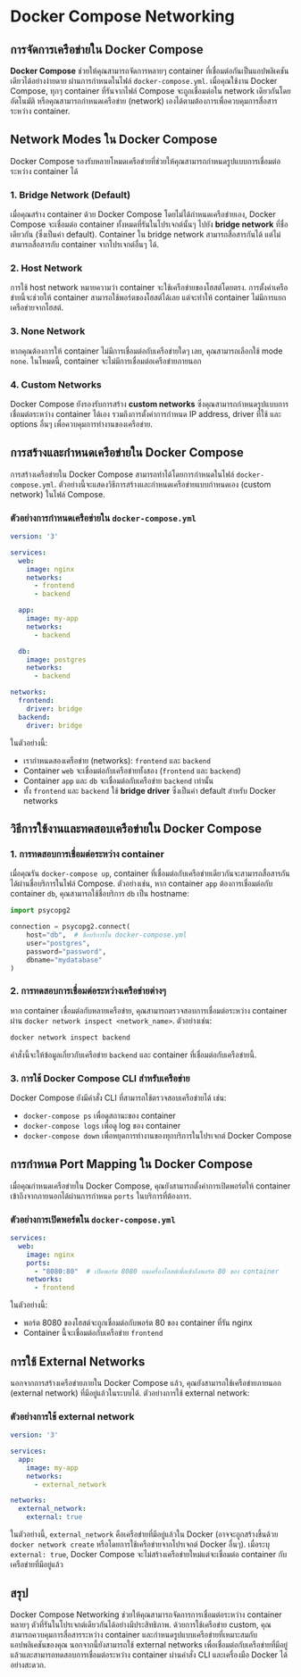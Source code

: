 # Docker Compose Networking

## การจัดการเครือข่ายใน Docker Compose

**Docker Compose** ช่วยให้คุณสามารถจัดการหลายๆ container ที่เชื่อมต่อกันเป็นแอปพลิเคชันเดียวได้อย่างง่ายดาย ผ่านการกำหนดในไฟล์ `docker-compose.yml`. เมื่อคุณใช้งาน Docker Compose, ทุกๆ container ที่รันจากไฟล์ Compose จะถูกเชื่อมต่อใน network เดียวกันโดยอัตโนมัติ หรือคุณสามารถกำหนดเครือข่าย (network) เองได้ตามต้องการเพื่อควบคุมการสื่อสารระหว่าง container.

## Network Modes ใน Docker Compose

Docker Compose รองรับหลายโหมดเครือข่ายที่ช่วยให้คุณสามารถกำหนดรูปแบบการเชื่อมต่อระหว่าง container ได้

### 1. **Bridge Network** (Default)
เมื่อคุณสร้าง container ด้วย Docker Compose โดยไม่ได้กำหนดเครือข่ายเอง, Docker Compose จะเชื่อมต่อ container ทั้งหมดที่รันในโปรเจกต์นั้นๆ ไปยัง **bridge network** ที่ชื่อเดียวกัน (ซึ่งเป็นค่า default). Container ใน bridge network สามารถสื่อสารกันได้ แต่ไม่สามารถสื่อสารกับ container จากโปรเจกต์อื่นๆ ได้.

### 2. **Host Network**
การใช้ host network หมายความว่า container จะใช้เครือข่ายของโฮสต์โดยตรง. การตั้งค่าเครือข่ายนี้จะช่วยให้ container สามารถใช้พอร์ตของโฮสต์ได้เลย แต่จะทำให้ container ไม่มีการแยกเครือข่ายจากโฮสต์.

### 3. **None Network**
หากคุณต้องการให้ container ไม่มีการเชื่อมต่อกับเครือข่ายใดๆ เลย, คุณสามารถเลือกใช้ mode `none`. ในโหมดนี้, container จะไม่มีการเชื่อมต่อเครือข่ายภายนอก

### 4. **Custom Networks**
Docker Compose ยังรองรับการสร้าง **custom networks** ซึ่งคุณสามารถกำหนดรูปแบบการเชื่อมต่อระหว่าง container ได้เอง รวมถึงการตั้งค่าการกำหนด IP address, driver ที่ใช้ และ options อื่นๆ เพื่อควบคุมการทำงานของเครือข่าย.

## การสร้างและกำหนดเครือข่ายใน Docker Compose

การสร้างเครือข่ายใน Docker Compose สามารถทำได้โดยการกำหนดในไฟล์ `docker-compose.yml`. ตัวอย่างนี้จะแสดงวิธีการสร้างและกำหนดเครือข่ายแบบกำหนดเอง (custom network) ในไฟล์ Compose.

### ตัวอย่างการกำหนดเครือข่ายใน `docker-compose.yml`

```yaml
version: '3'

services:
  web:
    image: nginx
    networks:
      - frontend
      - backend

  app:
    image: my-app
    networks:
      - backend

  db:
    image: postgres
    networks:
      - backend

networks:
  frontend:
    driver: bridge
  backend:
    driver: bridge
```

ในตัวอย่างนี้:
- เรากำหนดสองเครือข่าย (networks): `frontend` และ `backend`
- Container `web` จะเชื่อมต่อกับเครือข่ายทั้งสอง (`frontend` และ `backend`)
- Container `app` และ `db` จะเชื่อมต่อกับเครือข่าย `backend` เท่านั้น
- ทั้ง `frontend` และ `backend` ใช้ **bridge driver** ซึ่งเป็นค่า default สำหรับ Docker networks

## วิธีการใช้งานและทดสอบเครือข่ายใน Docker Compose

### 1. **การทดสอบการเชื่อมต่อระหว่าง container**
เมื่อคุณรัน `docker-compose up`, container ที่เชื่อมต่อกับเครือข่ายเดียวกันจะสามารถสื่อสารกันได้ผ่านชื่อบริการในไฟล์ Compose. ตัวอย่างเช่น, หาก container `app` ต้องการเชื่อมต่อกับ container `db`, คุณสามารถใช้ชื่อบริการ `db` เป็น hostname:

```python
import psycopg2

connection = psycopg2.connect(
    host="db",  # ชื่อบริการใน docker-compose.yml
    user="postgres",
    password="password",
    dbname="mydatabase"
)
```

### 2. **การทดสอบการเชื่อมต่อระหว่างเครือข่ายต่างๆ**
หาก container เชื่อมต่อกับหลายเครือข่าย, คุณสามารถตรวจสอบการเชื่อมต่อระหว่าง container ผ่าน `docker network inspect <network_name>`. ตัวอย่างเช่น:

```bash
docker network inspect backend
```

คำสั่งนี้จะให้ข้อมูลเกี่ยวกับเครือข่าย `backend` และ container ที่เชื่อมต่อกับเครือข่ายนี้.

### 3. **การใช้ Docker Compose CLI สำหรับเครือข่าย**
Docker Compose ยังมีคำสั่ง CLI ที่สามารถใช้ตรวจสอบเครือข่ายได้ เช่น:
- `docker-compose ps` เพื่อดูสถานะของ container
- `docker-compose logs` เพื่อดู log ของ container
- `docker-compose down` เพื่อหยุดการทำงานของทุกบริการในโปรเจกต์ Docker Compose

## การกำหนด Port Mapping ใน Docker Compose

เมื่อคุณกำหนดเครือข่ายใน Docker Compose, คุณยังสามารถตั้งค่าการเปิดพอร์ตให้ container เข้าถึงจากภายนอกได้ผ่านการกำหนด `ports` ในบริการที่ต้องการ.

### ตัวอย่างการเปิดพอร์ตใน `docker-compose.yml`

```yaml
services:
  web:
    image: nginx
    ports:
      - "8080:80"  # เปิดพอร์ต 8080 บนเครื่องโฮสต์เพื่อเข้าถึงพอร์ต 80 ของ container
    networks:
      - frontend
```

ในตัวอย่างนี้:
- พอร์ต 8080 ของโฮสต์จะถูกเชื่อมต่อกับพอร์ต 80 ของ container ที่รัน nginx
- Container นี้จะเชื่อมต่อกับเครือข่าย `frontend`

## การใช้ External Networks

นอกจากการสร้างเครือข่ายภายใน Docker Compose แล้ว, คุณยังสามารถใช้เครือข่ายภายนอก (external network) ที่มีอยู่แล้วในระบบได้. ตัวอย่างการใช้ external network:

### ตัวอย่างการใช้ external network

```yaml
version: '3'

services:
  app:
    image: my-app
    networks:
      - external_network

networks:
  external_network:
    external: true
```

ในตัวอย่างนี้, `external_network` คือเครือข่ายที่มีอยู่แล้วใน Docker (อาจจะถูกสร้างขึ้นด้วย `docker network create` หรือโดยการใช้เครือข่ายจากโปรเจกต์ Docker อื่นๆ). เมื่อระบุ `external: true`, Docker Compose จะไม่สร้างเครือข่ายใหม่แต่จะเชื่อมต่อ container กับเครือข่ายที่มีอยู่แล้ว

## สรุป

Docker Compose Networking ช่วยให้คุณสามารถจัดการการเชื่อมต่อระหว่าง container หลายๆ ตัวที่รันในโปรเจกต์เดียวกันได้อย่างมีประสิทธิภาพ. ด้วยการใช้เครือข่าย custom, คุณสามารถควบคุมการสื่อสารระหว่าง container และกำหนดรูปแบบเครือข่ายที่เหมาะสมกับแอปพลิเคชันของคุณ นอกจากนี้ยังสามารถใช้ external networks เพื่อเชื่อมต่อกับเครือข่ายที่มีอยู่แล้วและสามารถทดสอบการเชื่อมต่อระหว่าง container ผ่านคำสั่ง CLI และเครื่องมือ Docker ได้อย่างสะดวก.